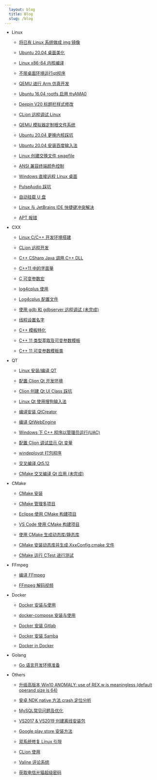 ```yaml
---
  layout: blog
  title: Blog
  slug: /blog
---
```

* Linux

  * [将已有 Linux 系统做成 img 镜像](blog/Linux/001_LinuxSystemToImage.md)

  * [Ubuntu 20.04 桌面美化](blog/Linux/002_BeautifyUbuntuDesktop.md)

  * [Linux x86-64 内核编译](blog/Linux/003_CompileKernel.md)

  * [不带桌面环境运行qt程序](blog/Linux/004_RunQtGUIWithoutDesktop.md)

  * [QEMU 进行 Arm 仿真开发](blog/Linux/005_QEMUArm.md)

  * [Ubuntu 16.04 rootfs 启用 ttyAMA0](blog/Linux/006_Ubuntu16.04RootfsttyAMA0.md)

  * [Deepin V20 标题栏样式修改](blog/Linux/007_DeepinV20TitleBar.md)

  * [CLion 远程调试 Linux](blog/Linux/008_CLionRemoteDebug.md)

  * [QEMU 模拟器定制根文件系统](blog/Linux/009_QEMUBuildRootfs.md)

  * [Ubuntu 20.04 更换内核踩坑](blog/Linux/010_UbuntuReplaceKernel.md)

  * [Ubuntu 20.04 安装百度输入法](blog/Linux/011_UbuntuInstallBaiduPinyin.md)

  * [Linux 创建交换文件 swapfile](blog/Linux/012_LinuxCreateSwapfile.md)

  * [ANSI 兼容终端颜色控制](blog/Linux/013_LinuxConsoleColor.md)

  * [Windows 直接远程 Linux 桌面](blog/Linux/014_RDPRemot.md)

  * [PulseAudio 踩坑](blog/Linux/015_PulseAudio.md)

  * [自动挂载 U 盘](blog/Linux/016_AutoMountUsbstorage.md)

  * [Linux 与 JetBrains IDE 快捷键冲突解决](blog/Linux/017_LinuxKeymap.md)

  * [APT 报错](blog/Linux/018_Apt.md)

* CXX

  * [Linux C/C++ 开发环境搭建](blog/CXX/001_LinuxCxxDevelopmentEnvironment.md)

  * [CLion 远程开发](blog/CXX/002_CLionRemoteDevelopment.md)

  * [C++ CSharp Java 调用 C++ DLL](blog/CXX/003_CallCxxlib.md)

  * [C++11 中的字面量](blog/CXX/004_Literal.md)

  * [C 可变参数宏](blog/CXX/005_VariadicMacro.md)

  * [log4cplus 使用](blog/CXX/006_log4cplus.md)

  * [Log4cplus 配置文件](blog/CXX/007_log4cplusPropertyConfigurator.md)

  * [使用 gdb 和 gdbserver 远程调试 (未完成)](blog/CXX/008_GdbGdberverRemoteDebug.md)

  * [线程设置名字](blog/CXX/009_ThreadName.md)

  * [C++ 模板特化](blog/CXX/010_TemplatesSpecialization.md)

  * [C++ 11 类型萃取及可变参数模板](blog/CXX/011_TypeTraitsAndVariadicTemplate.md)

  * [C++ 11 可变参数模板类](blog/CXX/012_VariadicTemplateClass.md)

* QT

  * [Linux 安装/编译 QT](blog/QT/001_InstallQt.md)

  * [配置 Clion Qt 开发环境](blog/QT/002_CLionQt.md)

  * [Clion 创建 Qt UI Class 踩坑](blog/QT/003_ClionCreateQtUiClass.md)

  * [Linux Qt 使用搜狗输入法](blog/QT/004_QtSogouPinyin.md)

  * [编译安装 QtCreator](blog/QT/005_CompileQtCreator.md)

  * [编译 QtWebEngine](blog/QT/006_CompileQtWebEngine.md)

  * [Windows 下 C++ 程序以管理员运行(UAC)](blog/QT/006_QtUAC.md)

  * [配置 Clion 调试显示 Qt 变量](blog/QT/007_CLionQtDebug.md)

  * [windeployqt 打包程序](blog/QT/008_WindeployQt.md)

  * [交叉编译 Qt5.12](blog/QT/009_CrossCompileQt.md)

  * [CMake 交叉编译 Qt 应用 (未完成)](blog/QT/010_CrossCompileQtApplication.md)

* CMake

  * [CMake 安装](blog/CMake/001_InstallCMake.md)

  * [CMake 管理多项目](blog/CMake/002_CmakeMultiproject.md)

  * [Eclipse 使用 CMake 构建项目](blog/CMake/003_CmakeEclipse.md)

  * [VS Code 使用 CMake 构建项目](blog/CMake/004_CmakeVScode.md)

  * [使用 CMake 生成动态库/静态库](blog/CMake/005_CmakeGenerateLib.md)

  * [CMake 安装动态库并生成 XxxConfig.cmake 文件](blog/CMake/006_CmakeInstallSharedLib.md)

  * [CMake 运行 CTest 进行测试](blog/CMake/007_CmakeCTest.md)

* FFmpeg

  * [编译 FFmpeg](blog/FFmpeg/001_BuildFFmpeg.md)

  * [FFmpeg 解码视频](blog/FFmpeg/002_Decode.md)

* Docker

  * [Docker 安装与使用](blog/Docker/001_Docker.md)

  * [docker-compose 安装与使用](blog/Docker/002_docker-compose.md)

  * [Docker 安装 Gitlab](blog/Docker/003_DockerGitlab.md)

  * [Docker 安装 Samba](blog/Docker/004_DockerSamba.md)

  * [Docker in Docker](blog/Docker/005_dind.md)

* Golang

  * [Go 语言开发环境准备](blog/Golang/001_DevelopmentEnvironment.md)

* Others

  * [升级高版本 Win10 ANOMALY: use of REX.w is meaningless (default operand size is 64)](blog/Others/001_Win10ANOMALY.md)

  * [安卓 NDK native 方法 crash 定位分析](blog/Others/002_NDKNativeMethodCrash.md)

  * [MySQL常见问题及优化](blog/Others/003_MySqlCommonIssues.md)

  * [VS2017 & VS2019 创建离线安装包](blog/Others/004_VS2019OfflineInstaller.md)

  * [Google play store 安装方法](blog/Others/005_GooglePlayStore.md)

  * [双系统修复 Linux 引导](blog/Others/006_GrubBoot.md)

  * [CLion 使用](blog/Others/007_ClionTips.md)

  * [Valine 评论系统](blog/Others/008_Valine.md)

  * [获取电信光猫超级密码](blog/Others/009_OpticalModem.md)

